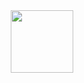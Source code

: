 <div id="header" align="center">
  <img src="https://media.giphy.com/media/GVYVsF6Yfo6pG/giphy.gif" width="100"/>
</div>
